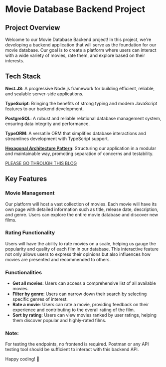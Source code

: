 # Movie Database Backend Project

## Project Overview

Welcome to our Movie Database Backend project! In this project, we're developing a backend application that will serve as the foundation for our movie database. Our goal is to create a platform where users can interact with a wide variety of movies, rate them, and explore based on their interests.

## Tech Stack

**Nest.JS**: A progressive Node.js framework for building efficient, reliable, and scalable server-side applications.

**TypeScript**: Bringing the benefits of strong typing and modern JavaScript features to our backend development.

**PostgreSQL**: A robust and reliable relational database management system, ensuring data integrity and performance.

**TypeORM**: A versatile ORM that simplifies database interactions and streamlines development with TypeScript support.

<u>**Hexagonal Architecture Pattern**</u>: Structuring our application in a modular and maintainable way, promoting separation of concerns and testability.

[PLEASE GO THROUGH THIS BLOG](https://netflixtechblog.com/ready-for-changes-with-hexagonal-architecture-b315ec967749)

## Key Features

### Movie Management

Our platform will host a vast collection of movies. Each movie will have its own page with detailed information such as title, release date, description, and genre. Users can explore the entire movie database and discover new films.

### Rating Functionality

Users will have the ability to rate movies on a scale, helping us gauge the popularity and quality of each film in our database. This interactive feature not only allows users to express their opinions but also influences how movies are presented and recommended to others.

### Functionalities

- **Get all movies**: Users can access a comprehensive list of all available movies.
- **Filter by genre**: Users can narrow down their search by selecting specific genres of interest.
- **Rate a movie**: Users can rate a movie, providing feedback on their experience and contributing to the overall rating of the film.
- **Sort by rating**: Users can view movies ranked by user ratings, helping them discover popular and highly-rated films.

### Note:

For testing the endpoints, no frontend is required. Postman or any API testing tool should be sufficient to interact with this backend API.

Happy coding! 🚀
